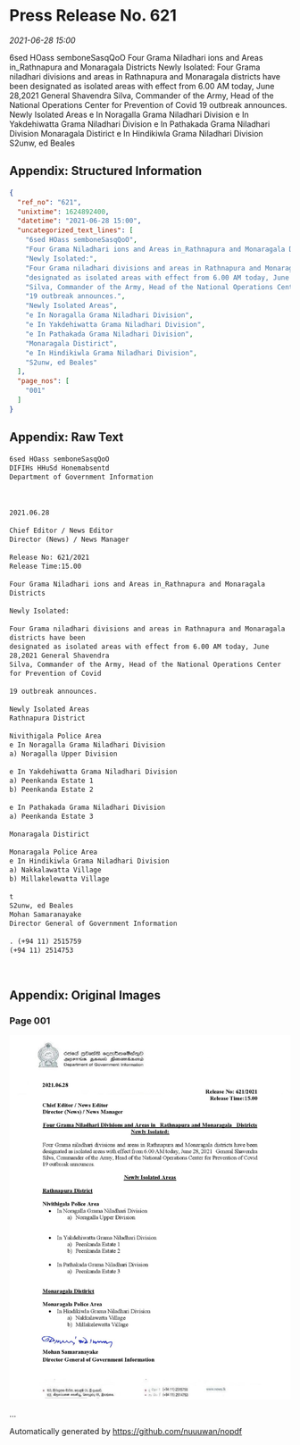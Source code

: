
# Press Release No. 621
*2021-06-28 15:00*


6sed HOass semboneSasqQoO
Four Grama Niladhari ions and Areas in_Rathnapura and Monaragala Districts
Newly Isolated:
Four Grama niladhari divisions and areas in Rathnapura and Monaragala districts have been
designated as isolated areas with effect from 6.00 AM today, June 28,2021 General Shavendra
Silva, Commander of the Army, Head of the National Operations Center for Prevention of Covid
19 outbreak announces.
Newly Isolated Areas
e In Noragalla Grama Niladhari Division
e In Yakdehiwatta Grama Niladhari Division
e In Pathakada Grama Niladhari Division
Monaragala Distirict
e In Hindikiwla Grama Niladhari Division
S2unw, ed Beales

## Appendix: Structured Information
```json
{
  "ref_no": "621",
  "unixtime": 1624892400,
  "datetime": "2021-06-28 15:00",
  "uncategorized_text_lines": [
    "6sed HOass semboneSasqQoO",
    "Four Grama Niladhari ions and Areas in_Rathnapura and Monaragala Districts",
    "Newly Isolated:",
    "Four Grama niladhari divisions and areas in Rathnapura and Monaragala districts have been",
    "designated as isolated areas with effect from 6.00 AM today, June 28,2021 General Shavendra",
    "Silva, Commander of the Army, Head of the National Operations Center for Prevention of Covid",
    "19 outbreak announces.",
    "Newly Isolated Areas",
    "e In Noragalla Grama Niladhari Division",
    "e In Yakdehiwatta Grama Niladhari Division",
    "e In Pathakada Grama Niladhari Division",
    "Monaragala Distirict",
    "e In Hindikiwla Grama Niladhari Division",
    "S2unw, ed Beales"
  ],
  "page_nos": [
    "001"
  ]
}
```

## Appendix: Raw Text
```text
6sed HOass semboneSasqQoO
DIFIHs HHuSd Honemabsentd
Department of Government Information

 

2021.06.28

Chief Editor / News Editor
Director (News) / News Manager

Release No: 621/2021
Release Time:15.00

Four Grama Niladhari ions and Areas in_Rathnapura and Monaragala Districts

Newly Isolated:

Four Grama niladhari divisions and areas in Rathnapura and Monaragala districts have been
designated as isolated areas with effect from 6.00 AM today, June 28,2021 General Shavendra
Silva, Commander of the Army, Head of the National Operations Center for Prevention of Covid

19 outbreak announces.

Newly Isolated Areas
Rathnapura District

Nivithigala Police Area
e In Noragalla Grama Niladhari Division
a) Noragalla Upper Division

e In Yakdehiwatta Grama Niladhari Division
a) Peenkanda Estate 1
b) Peenkanda Estate 2

e In Pathakada Grama Niladhari Division
a) Peenkanda Estate 3

Monaragala Distirict

Monaragala Police Area
e In Hindikiwla Grama Niladhari Division
a) Nakkalawatta Village
b) Millakelewatta Village

t
S2unw, ed Beales
Mohan Samaranayake
Director General of Government Information

. (+94 11) 2515759
(+94 11) 2514753

 

```

## Appendix: Original Images

### Page 001

![page_no](https://raw.githubusercontent.com/nuuuwan/nopdf_data/main/nopdf.dgigovlk.ref621.page001.jpeg)
        

...

Automatically generated by https://github.com/nuuuwan/nopdf

    
    